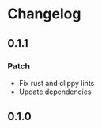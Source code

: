 # Changelog

## 0.1.1

### Patch

- Fix rust and clippy lints
- Update dependencies

## 0.1.0

<!-- Increment to skip CHANGELOG.md test: 0 -->
